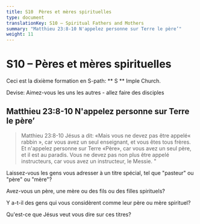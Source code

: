 ```yaml
---
title: S10  Pères et mères spirituelles
type: document
translationKey: S10 – Spiritual Fathers and Mothers
summary: "Matthieu 23:8-10 N'appelez personne sur Terre le père’"
weight: 11
---
```

# S10 – Pères et mères spirituelles

Ceci est la dixième formation en S-path: ** S ** Imple Church.

Devise: Aimez-vous les uns les autres - allez faire des disciples

## Matthieu 23:8-10 N'appelez personne sur Terre le père’

>   Matthieu 23:8-10 Jésus a dit: «Mais vous ne devez pas être appelé« rabbin », car vous avez un seul enseignant, et vous êtes tous frères. Et n'appelez personne sur Terre «Père», car vous avez un seul père, et il est au paradis. Vous ne devez pas non plus être appelé instructeurs, car vous avez un instructeur, le Messie. "

Laissez-vous les gens vous adresser à un titre spécial, tel que "pasteur" ou "père" ou "mère"?

Avez-vous un père, une mère ou des fils ou des filles spirituels?

Y a-t-il des gens qui vous considèrent comme leur père ou mère spirituel?

Qu'est-ce que Jésus veut vous dire sur ces titres?

